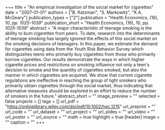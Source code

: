 +++
title = "An empirical investigation of the social market for cigarettes"
date = "2007-01-01"
authors = ["B. Katzman", "S. Markowitz", "K.A. McGeary"]
publication_types = ["2"]
publication = "Health Economics, (16), 10, _pp. 1025-1039_"
publication_short = "Health Economics, (16), 10, _pp. 1025-1039_"
abstract = "A major characteristic of teenage smoking is the ability to bum cigarettes from peers. To date, research into the determinants of teenage smoking has largely ignored the effects of this social market on the smoking decisions of teenagers. In this paper, we estimate the demand for cigarettes using data from the Youth Risk Behavior Survey which distinguishes teens who primarily buy cigarettes from those who primarily borrow cigarettes. Our results demonstrate the ways in which higher cigarette prices and restrictions on smoking influence not only a teen's decision to smoke and the quantity of cigarettes smoked, but also the manner in which cigarettes are acquired. We show that current cigarette regulations are ineffective in reaching the group of light smokers who primarily obtain cigarettes through the social market, thus indicating that alternative measures should be explored in an effort to reduce the number of smokers in the future."
abstract_short = ""
image_preview = ""
selected = false
projects = []
tags = []
url_pdf = "https://onlinelibrary.wiley.com/doi/pdf/10.1002/hec.1215"
url_preprint = ""
url_code = ""
url_dataset = ""
url_project = ""
url_slides = ""
url_video = ""
url_poster = ""
url_source = ""
math = true
highlight = true
[header]
image = ""
caption = ""
+++
